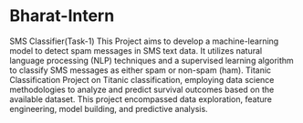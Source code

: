 # Bharat-Intern
SMS Classifier(Task-1)
This Project aims to develop a machine-learning model to detect spam messages in SMS text data. It utilizes natural language processing (NLP) techniques and a supervised learning algorithm to classify SMS messages as either spam or non-spam (ham).
Titanic Classification
Project on Titanic classification, employing data science methodologies to analyze and predict survival outcomes based on the available dataset. This project encompassed data exploration, feature engineering, model building, and predictive analysis.
